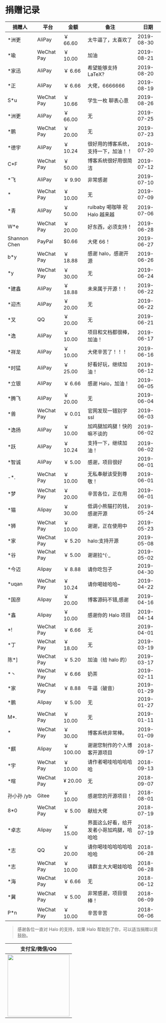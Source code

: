 # 捐赠记录

| 捐赠人       | 平台       | 金额     | 备注                                     | 日期       |
| ------------ | ---------- | -------- | ---------------------------------------- | ---------- |
| \*洲更       | AliPay     | ￥ 66.60  | 太牛逼了，太喜欢了                       | 2019-08-30 |
| \*瑜         | WeChat Pay | ￥ 10.00  | 加油                                     | 2019-08-21 |
| \*家迅       | AliPay     | ￥ 6.66   | 希望能够支持LaTeX?                       | 2019-08-20 |
| \*正         | AliPay     | ￥ 6.66   | 大佬，6666666                            | 2019-08-19 |
| S\*u         | WeChat Pay | ￥ 10.66  | 学生一枚 聊表心意                        | 2019-08-26 |
| \*洲更       | AliPay     | ￥ 66.00  | 无                                       | 2019-07-25 |
| \*鹏         | WeChat Pay | ￥ 20.00  | 无                                       | 2019-07-23 |
| \*德宇       | AliPay     | ￥ 10.24  | 很好用的博客系统，支持一下，加油！！     | 2019-07-20 |
| C\*F         | WeChat Pay | ￥ 50.00  | 博客系统很好用很简洁                     | 2019-07-12 |
| \*飞         | AliPay     | ￥ 9.90   | 非常感谢                                 | 2019-07-10 |
| \*           | WeChat Pay | ￥ 10.00  | 无                                       | 2019-07-09 |
| \*青         | AliPay     | ￥ 50.00  | ruibaby 喝咖啡 祝 Halo 越来越            | 2019-07-06 |
| W\*e         | WeChat Pay | ￥ 20.00  | 好东西，必须支持！                       | 2019-06-28 |
| Shannon Chen | PayPal     | \$0.66   | 大佬 66！                                | 2019-06-27 |
| b\*y         | WeChat Pay | ￥ 18.88  | 感谢 halo，感谢开源                      | 2019-06-26 |
| \*y          | WeChat Pay | ￥ 30.00  | 无                                       | 2019-06-24 |
| \*建鑫       | AliPay     | ￥ 18.88  | 未来属于开源！！                         | 2019-06-22 |
| \*迎杰       | AliPay     | ￥ 20.00  | 无                                       | 2019-06-22 |
| \*叉         | QQ         | ￥ 20.00  | 无                                       | 2019-06-21 |
| \*逸         | AliPay     | ￥ 10.00  | 项目和文档都很棒，加油！                 | 2019-06-17 |
| \*祥龙       | AliPay     | ￥ 10.00  | 大佬辛苦了！！！                         | 2019-06-16 |
| \*时猛       | AliPay     | ￥ 25.00  | 好看好玩，继续加油！                     | 2019-06-12 |
| \*立银       | AliPay     | ￥ 6.66   | 感谢 Halo，加油！                        | 2019-06-05 |
| \*腾飞       | AliPay     | ￥ 20.00  | 无                                       | 2019-06-04 |
| \*兽         | WeChat Pay | ￥ 0.01   | 官网发现一错别字 ssl                     | 2019-06-03 |
| \*逸扬       | AliPay     | ￥ 10.00  | 加鸡腿加鸡腿！快的嘛不谈的               | 2019-06-02 |
| \*跃         | AliPay     | ￥ 10.24  | 支持一下，继续加油！                     | 2019-06-02 |
| \*智诚       | AliPay     | ￥ 5.00   | 感谢，项目很好                           | 2019-06-01 |
| \-\*.        | WeChat Pay | ￥ 10.00  | 无私奉献该受到尊敬！                     | 2019-06-01 |
| \*梦         | WeChat Pay | ￥ 20.00  | 辛苦各位，正在用                         | 2019-06-01 |
| \*猫         | Alipay     | ￥ 30.00  | 低调小熊猫打的钱，感谢开源               | 2019-05-24 |
| \*狮         | WeChat Pay | ￥ 10.00  | 谢谢，正在使用中                         | 2019-05-23 |
| \*家         | WeChat Pay | ￥ 5.20   | halo:支持开源                            | 2019-05-08 |
| \*谷         | WeChat Pay | ￥ 5.00   | 谢谢拉^(·\_                              | 2019-05-02 |
| \*今迈       | Alipay     | ￥ 8.88   | 请你吃包子                               | 2019-04-30 |
| \*uqan       | WeChat Pay | ￥ 10.24  | 请你喝娃哈哈~                            | 2019-04-22 |
| \*国彦       | Alipay     | ￥ 20.00  | 博客源码不错,感谢                        | 2019-04-16 |
| \*鑫         | Alipay     | ￥ 10.00  | 感谢你的 Halo 项目                       | 2019-04-14 |
| \*!          | WeChat Pay | ￥ 6.66   | 无                                       | 2019-04-01 |
| \*丁         | WeChat Pay | ￥ 18.00  | 无                                       | 2019-03-19 |
| 陈\*]        | WeChat Pay | ￥ 5.20   | 加油（给 halo 的）                       | 2019-03-17 |
| \*丶         | WeChat Pay | ￥ 6.66   | 奶茶                                     | 2019-02-11 |
| \*家         | WeChat Pay | ￥ 8.88   | 牛逼（破音）                             | 2019-01-29 |
| \*鹏         | Alipay     | ￥ 5.00   | 无                                       | 2019-01-27 |
| M\*.         | WeChat Pay | ￥ 10.00  | 无                                       | 2019-01-11 |
| \*           | WeChat Pay | ￥ 30.00  | 博客系统非常棒。                         | 2019-01-09 |
| \*麒         | Alipay     | ￥ 100.00 | 谢谢您制作的个人博客开源项目             | 2018-09-17 |
| \*宇         | WeChat Pay | ￥ 10.00  | 请作者喝哇哈哈哈哈哈                     | 2018-09-13 |
| \*暄         | WeChat Pay | ¥ 20.00  | 无                                       | 2018-09-07 |
| 孙小孙 /yb   | Gitee      | ￥ 10.00  | 感谢您的开源项目！                       | 2018-08-01 |
| 8\*0         | WeChat Pay | ￥ 5.00   | 献给大佬                                 | 2018-07-19 |
| \*卓志       | Alipay     | ￥ 15.00  | 界面这么好看，给开发者小哥加鸡腿，哈哈哈 | 2018-07-19 |
| \*志         | QQ         | ￥ 20.00  | 请你喝哇哈哈哈哈哈哈哈                   | 2018-06-28 |
| \*志         | WeChat Pay | ￥ 10.00  | 请群主大大喝娃哈哈                       | 2018-06-28 |
| \*海         | WeChat Pay | ￥ 6.66   | 无                                       | 2018-06-12 |
| \*冀         | WeChat Pay | ￥ 5.00   | 非常感谢，项目很棒！                     | 2018-06-09 |
| P\*n         | WeChat Pay | ￥ 10.00  | 辛苦辛苦                                 | 2018-06-06 |

> 感谢各位一直对 Halo 的支持，如果 Halo 帮助到了你，可以适当捐赠以资鼓励。

|                              支付宝/微信/QQ                              |
| :----------------------------------------------------------------------: |
| <img src="https://i.loli.net/2018/12/23/5c1f68ce9b884.png" width="200"/> |

<div>
  <AdSense-Doc
  ad-client="ca-pub-5271828906478846"
  ad-slot="2656935500"
  ad-style="display:block; text-align:center;"
  ad-format="fluid"
  ></AdSense-Doc>
</div>
